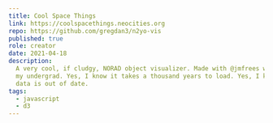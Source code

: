 ```yaml
---
title: Cool Space Things
link: https://coolspacethings.neocities.org
repo: https://github.com/gregdan3/n2yo-vis
published: true
role: creator
date: 2021-04-18
description:
  A very cool, if cludgy, NORAD object visualizer. Made with @jmfrees while in
  my undergrad. Yes, I know it takes a thousand years to load. Yes, I know the
  data is out of date.
tags:
  - javascript
  - d3
---
```

